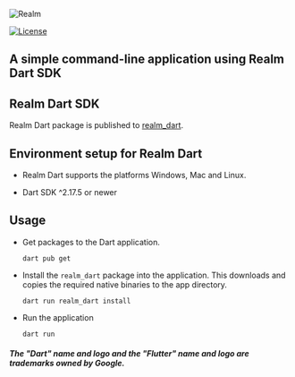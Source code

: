 ![Realm](https://github.com/realm/realm-dart/raw/main/logo.png)

[![License](https://img.shields.io/badge/License-Apache-blue.svg)](LICENSE)

## A simple command-line application using Realm Dart SDK

## Realm Dart SDK

Realm Dart package is published to [realm_dart](https://pub.dev/packages/realm_dart).

## Environment setup for Realm Dart

* Realm Dart supports the platforms Windows, Mac and Linux.

* Dart SDK ^2.17.5 or newer

## Usage

* Get packages to the Dart application.

    ```
    dart pub get
    ```

* Install the `realm_dart` package into the application. This downloads and copies the required native binaries to the app directory.

    ```
    dart run realm_dart install
    ```

*  Run the application

    ```
    dart run
    ```

##### The "Dart" name and logo and the "Flutter" name and logo are trademarks owned by Google. 

